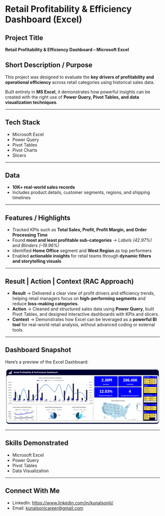 # Retail Profitability & Efficiency Dashboard (Excel)

## Project Title
**Retail Profitability & Efficiency Dashboard – Microsoft Excel**

## Short Description / Purpose
This project was designed to evaluate the **key drivers of profitability and operational efficiency** across retail categories using historical sales data.  

Built entirely in **MS Excel**, it demonstrates how powerful insights can be created with the right use of **Power Query, Pivot Tables, and data visualization techniques**.

---

## Tech Stack
- Microsoft Excel  
- Power Query  
- Pivot Tables  
- Pivot Charts  
- Slicers  

---

## Data
- **10K+ real-world sales records**  
- Includes product details, customer segments, regions, and shipping timelines  

---

## Features / Highlights
- Tracked KPIs such as **Total Sales, Profit, Profit Margin, and Order Processing Time**  
- Found **most and least profitable sub-categories** → *Labels (42.97%)* and *Blinders (–19.96%)*  
- Identified **Home Office** segment and **West Region** as top performers  
- Enabled **actionable insights** for retail teams through **dynamic filters and storytelling visuals**  

---

## Result | Action | Context (RAC Approach)

- **Result** → Delivered a clear view of profit drivers and efficiency trends, helping retail managers focus on **high-performing segments** and reduce **loss-making categories**.  
- **Action** → Cleaned and structured sales data using **Power Query**, built Pivot Tables, and designed interactive dashboards with KPIs and slicers.  
- **Context** → Demonstrates how Excel can be leveraged as a **powerful BI tool** for real-world retail analysis, without advanced coding or external tools.  

---

## Dashboard Snapshot
Here’s a preview of the Excel Dashboard:

![Retail Profitability Dashboard](https://github.com/kunalsoni19/Retail-Profitability-Performance-Dashboard/blob/main/Snapshot%20of%20the%20Dashboard.png)

---

## Skills Demonstrated
- Microsoft Excel  
- Power Query  
- Pivot Tables  
- Data Visualization  

---

## Connect With Me
- LinkedIn: https://www.linkedin.com/in/kunalsoniii/
- Email: kunalsonicareer@gmail.com
  
